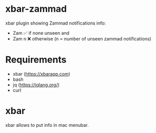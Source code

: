 # xbar-zammad
xbar plugin showing Zammad notifications info:
- Zam ✅ if none unseen and
- Zam n ❌ otherwise (n = number of unseen zammad notifications)

# Requirements
- xbar (https://xbarapp.com)
- bash
- jq (https://jqlang.org/)
- curl

# xbar
xbar allows to put info in mac menubar.
